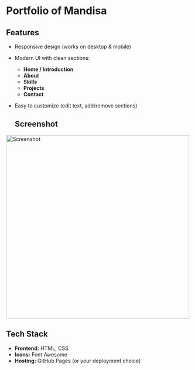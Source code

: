 # Portfolio of Mandisa

##  Features
- Responsive design (works on desktop & mobile)  
- Modern UI with clean sections:
  - **Home / Introduction**
  - **About**
  - **Skills**
  - **Projects**
  - **Contact**
- Easy to customize (edit text, add/remove sections)

  ## Screenshot
<img src="(https://dilip1996-git.github.io/Mandisa/)" alt="Screenshot" width="500"/>



## Tech Stack
- **Frontend:** HTML, CSS 
- **Icons:** Font Awesome  
- **Hosting:** GitHub Pages (or your deployment choice)
